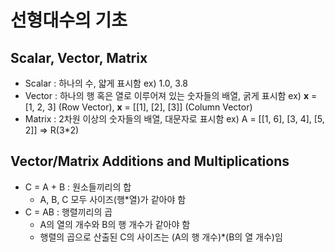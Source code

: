# 선형대수의 기초
## Scalar, Vector, Matrix

- Scalar : 하나의 수, 얇게 표시함 ex) 1.0, 3.8
- Vector : 하나의 행 혹은 열로 이루어져 있는 숫자들의 배열, 굵게 표시함 ex) **x** = [1, 2, 3] (Row Vector), **x** = [[1], [2], [3]] (Column Vector)
- Matrix : 2차원 이상의 숫자들의 배열, 대문자로 표시함 ex) A = [[1, 6], [3, 4], [5, 2]] => R(3*2)


## Vector/Matrix Additions and Multiplications

- C = A + B : 원소들끼리의 합
  - A, B, C 모두 사이즈(행*열)가 같아야 함 
- C = AB : 행렬끼리의 곱
  - A의 열의 개수와 B의 행 개수가 같아야 함
  - 행렬의 곱으로 산출된 C의 사이즈는 (A의 행 개수)*(B의 열 개수)임

